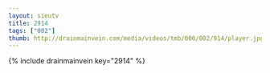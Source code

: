 ```yaml
--- 
layout: sieutv
title: 2914
tags: ["002"]
thumb: http://drainmainvein.com/media/videos/tmb/000/002/914/player.jpg
---
```

{% include drainmainvein key="2914" %} 
